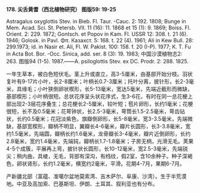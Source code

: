 **178. 尖舌黄耆（西北植物研究） 图版59: 19-25**

Astragalus oxyglottis Stev. in Bieb. Fl. Taur. -Cauc. 2: 192. 1808; Bunge in Mem. Acad. Sci. St. Petersb. VII. 11 (16): 11. 1868 et 15 (1): 9. 1869; Boiss. Fl. Orient. 2: 229. 1872; Gontsch. et Popov in Kam. Fl. USSR 12: 308. t. 21 (6). 1946; Golosk. in Pavl. Φπ. Казахст. 5: 168. t. 22 (4). 1961; Ali in Kew Bull. 28: 299.1973; id. in Nasir et. Ali, Fl. W. Pakist. 100: 158. f. 20 (I-P). 1977; K. T. Fu in Acta Bot. Bor. -Occ. Sinica, add. ser. 8 (3): 19. 1983; 中国沙漠植物志2: 263. 图版94 (1-5). 1987.——A. psiloglottis Stev. ex DC. Prodr. 2: 288. 1825.

一年生草本，被白色短伏毛。茎上升或直立，高3-5厘米，由基部开始分枝。羽状复叶有9-17片小叶，长2-8厘米；叶柄长0.7-3厘米；托叶分离，披针形，长2-3毫米，具缘毛；小叶狭倒卵状楔形，长5-13毫米，宽达5毫米，先端近截形而微缺，基部楔形；小叶柄很短。总状花序呈头状花序式，生3-6花，有时在同一总花梗上部出现2-3层花序叠生；总花梗长2-5厘米，较叶短；苞片卵形，长约1毫米；花梗很短，长不及0.5毫米；花萼钟状，长2.5-3毫米，萼筒长1.5-2.5毫米，萼齿钻状，长约0.5毫米；花冠淡紫色，旗瓣倒卵形，长5-8毫米，宽3-3.5毫米，先端微缺，基部宽楔形，瓣柄不明显，翼瓣长4-6毫米，瓣片长圆形，长3-3.8毫米，宽约1.5毫米，先端圆，瓣柄长约1.6毫米，龙骨瓣长3-4毫米，瓣片近倒卵形，长约2.8毫米，宽约1.4毫米，先端钝，瓣柄长1.7-1.8毫米；子房无柄，光滑无毛。荚果4-5个成簇，平展再上弯，披针状长圆形，长10-12毫米，宽2.5-3毫米，先端锐尖；稍内曲，具棱，无毛，背部有深沟，有绉纹，假2室，含10余种子。种子深褐色，卵状肾形，长约1.2毫米，横宽约2毫米，平滑。花期4-7月，果期6-7月。

产新疆北部（富蕴、准噶尔盆地莫索湾、吉木萨尔、阜康、沙湾）。生于半荒漠地。中亚及高加索、巴基斯坦、伊朗、土耳其、叙利亚也有分布。
